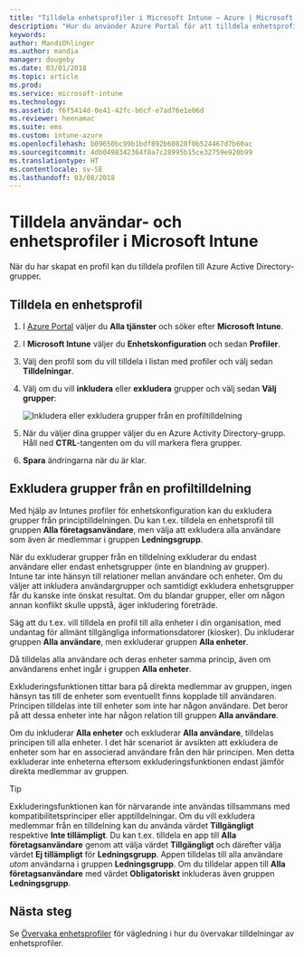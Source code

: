 ```yaml
---
title: "Tilldela enhetsprofiler i Microsoft Intune – Azure | Microsoft Docs"
description: "Hur du använder Azure Portal för att tilldela enhetsprofiler och principer till användare och enheter, och hur du exkluderar grupper från en profiltilldelning i Microsoft InTune"
keywords: 
author: MandiOhlinger
ms.author: mandia
manager: dougeby
ms.date: 03/01/2018
ms.topic: article
ms.prod: 
ms.service: microsoft-intune
ms.technology: 
ms.assetid: f6f5414d-0e41-42fc-b6cf-e7ad76e1e06d
ms.reviewer: heenamac
ms.suite: ems
ms.custom: intune-azure
ms.openlocfilehash: b09650bc99b1bdf892b60828f0b524467d7b60ac
ms.sourcegitcommit: 4db0498342364f8a7c28995b15ce32759e920b99
ms.translationtype: HT
ms.contentlocale: sv-SE
ms.lasthandoff: 03/08/2018
---
```

# <a name="assign-user-and-device-profiles-in-microsoft-intune"></a>Tilldela användar- och enhetsprofiler i Microsoft Intune

När du har skapat en profil kan du tilldela profilen till Azure Active Directory-grupper.

## <a name="assign-a-device-profile"></a>Tilldela en enhetsprofil

1. I [Azure Portal](https://portal.azure.com) väljer du **Alla tjänster** och söker efter **Microsoft Intune**.
2. I **Microsoft Intune** väljer du **Enhetskonfiguration** och sedan **Profiler**.
3. Välj den profil som du vill tilldela i listan med profiler och välj sedan **Tilldelningar**.
4. Välj om du vill **inkludera** eller **exkludera** grupper och välj sedan **Välj grupper**:  

    ![Inkludera eller exkludera grupper från en profiltilldelning](./media/group-include-exclude.png)

5. När du väljer dina grupper väljer du en Azure Activity Directory-grupp. Håll ned **CTRL**-tangenten om du vill markera flera grupper.
6. **Spara** ändringarna när du är klar.

## <a name="exclude-groups-from-a-profile-assignment"></a>Exkludera grupper från en profiltilldelning

Med hjälp av Intunes profiler för enhetskonfiguration kan du exkludera grupper från principtilldelningen. Du kan t.ex. tilldela en enhetsprofil till gruppen **Alla företagsanvändare**, men välja att exkludera alla användare som även är medlemmar i gruppen **Ledningsgrupp**.

När du exkluderar grupper från en tilldelning exkluderar du endast användare eller endast enhetsgrupper (inte en blandning av grupper). Intune tar inte hänsyn till relationer mellan användare och enheter. Om du väljer att inkludera användargrupper och samtidigt exkludera enhetsgrupper får du kanske inte önskat resultat. Om du blandar grupper, eller om någon annan konflikt skulle uppstå, äger inkludering företräde.

Säg att du t.ex. vill tilldela en profil till alla enheter i din organisation, med undantag för allmänt tillgängliga informationsdatorer (kiosker). Du inkluderar gruppen **Alla användare**, men exkluderar gruppen **Alla enheter**.

Då tilldelas alla användare och deras enheter samma princip, även om användarens enhet ingår i gruppen **Alla enheter**.

Exkluderingsfunktionen tittar bara på direkta medlemmar av gruppen, ingen hänsyn tas till de enheter som eventuellt finns kopplade till användaren. Principen tilldelas inte till enheter som inte har någon användare. Det beror på att dessa enheter inte har någon relation till gruppen **Alla användare**.

Om du inkluderar **Alla enheter** och exkluderar **Alla användare**, tilldelas principen till alla enheter. I det här scenariot är avsikten att exkludera de enheter som har en associerad användare från den här principen. Men detta exkluderar inte enheterna eftersom exkluderingsfunktionen endast jämför direkta medlemmar av gruppen.

>[!TIP]
>Exkluderingsfunktionen kan för närvarande inte användas tillsammans med kompatibilitetsprinciper eller apptilldelningar. Om du vill exkludera medlemmar från en tilldelning kan du använda värdet **Tillgängligt** respektive **Inte tillämpligt**. Du kan t.ex. tilldela en app till **Alla företagsanvändare** genom att välja värdet **Tillgängligt** och därefter välja värdet **Ej tillämpligt** för **Ledningsgrupp**. Appen tilldelas till alla användare *utom* användarna i gruppen **Ledningsgrupp**. Om du tilldelar appen till **Alla företagsanvändare** med värdet **Obligatoriskt** inkluderas även gruppen **Ledningsgrupp**.

## <a name="next-steps"></a>Nästa steg
Se [Övervaka enhetsprofiler](device-profile-monitor.md) för vägledning i hur du övervakar tilldelningar av enhetsprofiler.
